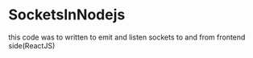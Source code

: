 # SocketsInNodejs
this code was to written to emit and listen sockets to and from frontend side(ReactJS)
